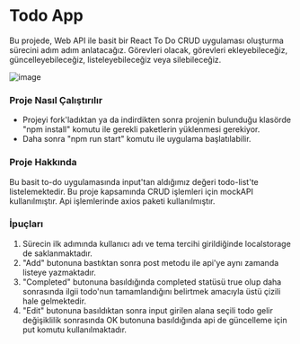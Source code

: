 # Todo App

Bu projede, Web API ile basit bir React To Do CRUD uygulaması oluşturma sürecini adım adım anlatacağız. Görevleri olacak, görevleri ekleyebileceğiz, güncelleyebileceğiz, listeleyebileceğiz veya silebileceğiz.

![image](https://user-images.githubusercontent.com/74268411/188707980-e76d198a-ae90-4334-95e9-9e76ec04e689.png)

### Proje Nasıl Çalıştırılır

- Projeyi fork'ladıktan ya da indirdikten sonra projenin bulunduğu klasörde "npm install" komutu ile gerekli paketlerin yüklenmesi gerekiyor.
- Daha sonra "npm run start" komutu ile uygulama başlatılabilir.

### Proje Hakkında

Bu basit to-do uygulamasında input'tan aldığımız değeri todo-list'te listelemektedir. Bu proje kapsamında CRUD işlemleri için mockAPI kullanılmıştır. Api işlemlerinde axios paketi kullanılmıştır.


### İpuçları

1. Sürecin ilk adımında kullanıcı adı ve tema tercihi girildiğinde localstorage de saklanmaktadır.
2. "Add" butonuna bastıktan sonra post metodu ile api'ye aynı zamanda listeye yazmaktadır.
3. "Completed" butonuna basıldığında completed statüsü true olup daha sonrasında ilgii todo'nun tamamlandığını belirtmek amacıyla üstü çizili hale gelmektedir.
4. "Edit" butonuna basıldıktan sonra input girilen alana seçili todo gelir değişiklilik sonrasında OK butonuna basıldığında api de güncelleme için put komutu kullanılmaktadır.
